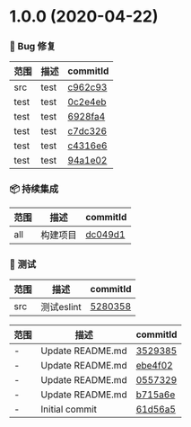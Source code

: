 # 1.0.0 (2020-04-22)

### 🐛 Bug 修复
范围|描述|commitId
--|--|--
 src | test | [c962c93](https://github.com/luoxue-victor/learn-node/commit/c962c93)
 test | test | [0c2e4eb](https://github.com/luoxue-victor/learn-node/commit/0c2e4eb)
 test | test | [6928fa4](https://github.com/luoxue-victor/learn-node/commit/6928fa4)
 test | test | [c7dc326](https://github.com/luoxue-victor/learn-node/commit/c7dc326)
 test | test | [c4316e6](https://github.com/luoxue-victor/learn-node/commit/c4316e6)
 test | test | [94a1e02](https://github.com/luoxue-victor/learn-node/commit/94a1e02)


### 📦 持续集成
范围|描述|commitId
--|--|--
 all | 构建项目 | [dc049d1](https://github.com/luoxue-victor/learn-node/commit/dc049d1)


### 🔧 测试
范围|描述|commitId
--|--|--
 src | 测试eslint | [5280358](https://github.com/luoxue-victor/learn-node/commit/5280358)


范围|描述|commitId
--|--|--
 - | Update README.md | [3529385](https://github.com/luoxue-victor/learn-node/commit/3529385)
 - | Update README.md | [ebe4f02](https://github.com/luoxue-victor/learn-node/commit/ebe4f02)
 - | Update README.md | [0557329](https://github.com/luoxue-victor/learn-node/commit/0557329)
 - | Update README.md | [b715a6e](https://github.com/luoxue-victor/learn-node/commit/b715a6e)
 - | Initial commit | [61d56a5](https://github.com/luoxue-victor/learn-node/commit/61d56a5)

